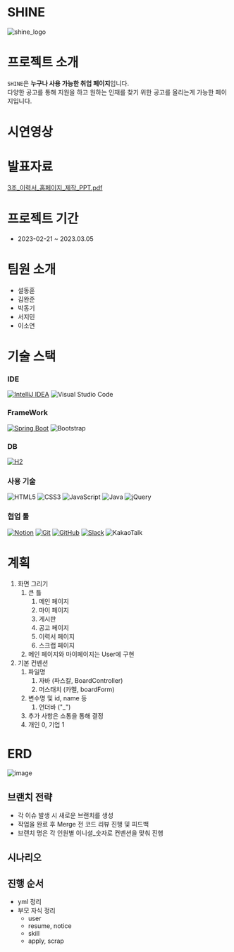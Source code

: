 # SHINE
![shine_logo](https://github.com/minmeanmin/human_cloud_web_project1/assets/118310514/8c154222-8d8e-4719-91b5-b942ce0bc1d9)

# 프로젝트 소개
`SHINE`은 **누구나 사용 가능한 취업 페이지**입니다.</br>
다양한 공고를 통해 지원을 하고 원하는 인재를 찾기 위한 공고를 올리는게 가능한 페이지입니다.</br>

# 시연영상


# 발표자료
[3조_이력서_홈페이지_제작_PPT.pdf](https://drive.usercontent.google.com/u/0/uc?id=1MbFXF5yFTtzqYftx6La-jFZwx9N559hm&export=download)

# 프로젝트 기간
- 2023-02-21 ~ 2023.03.05

# 팀원 소개
- 설동훈
- 김완준
- 박동기
- 서지민
- 이소연

# 기술 스택

### IDE
[![IntelliJ IDEA](https://img.shields.io/badge/-IntelliJ%20IDEA-blue?logo=intellij-idea&logoColor=white)](https://www.jetbrains.com/idea/)
![Visual Studio Code](https://img.shields.io/badge/Visual%20Studio%20Code-0078d7.svg?style=flat&logo=visual-studio-code&logoColor=white)
### FrameWork
[![Spring Boot](https://img.shields.io/badge/-Spring%20Boot-brightgreen?logo=spring&logoColor=white)](https://spring.io/projects/spring-boot)
![Bootstrap](https://img.shields.io/badge/bootstrap-%238511FA.svg?style=flat&logo=bootstrap&logoColor=white)
### DB
[![H2](https://img.shields.io/badge/-H2-orange?logo=h2&logoColor=white)](http://www.h2database.com)
### 사용 기술
![HTML5](https://img.shields.io/badge/html5-%23E34F26.svg?style=flat&logo=html5&logoColor=white)
![CSS3](https://img.shields.io/badge/css3-%231572B6.svg?style=flat&logo=css3&logoColor=white)
![JavaScript](https://img.shields.io/badge/javascript-%23323330.svg?style=flat&logo=javascript&logoColor=%23F7DF1E)
![Java](https://img.shields.io/badge/java-%23ED8B00.svg?style=flat&logo=openjdk&logoColor=white)
![jQuery](https://img.shields.io/badge/jquery-%230769AD.svg?style=flat&logo=jquery&logoColor=white)
### 협업 툴
[![Notion](https://img.shields.io/badge/-Notion-black?logo=notion&logoColor=white)](https://www.notion.so)
[![Git](https://img.shields.io/badge/-Git-red?logo=git&logoColor=white)](https://git-scm.com)
[![GitHub](https://img.shields.io/badge/-GitHub-black?logo=github&logoColor=white)](https://github.com)
[![Slack](https://img.shields.io/badge/-Slack-purple?logo=slack&logoColor=white)](https://slack.com)
![KakaoTalk](https://img.shields.io/badge/kakaotalk-ffcd00.svg?style=flat&logo=kakaotalk&logoColor=000000)
# 계획
1. 화면 그리기
   1. 큰 틀
      1. 메인 페이지
      2. 마이 페이지
      3. 게시판
      4. 공고 페이지
      5. 이력서 페이지
      6. 스크랩 페이지
   2. 메인 페이지와 마이페이지는 User에 구현
2. 기본 컨벤션
   1. 파일명
      1. 자바 (파스칼, BoardController)
      2. 머스태치 (카멜, boardForm)
   2. 변수명 및 id, name 등
      1. 언더바 ("_")
   3. 추가 사항은 소통을 통해 결정
   4. 개인 0, 기업 1
# ERD
![image](https://github.com/minmeanmin/human_cloud_web_project1/assets/118310514/bada12df-d904-4781-90b6-05bb224a0034)
## 브랜치 전략
- 각 이슈 발생 시 새로운 브랜치를 생성
- 작업을 완료 후 Merge 전 코드 리뷰 진행 및 피드백
- 브랜치 명은 각 인원별 이니셜_숫자로 컨벤션을 맞춰 진행
## 시나리오

## 진행 순서
- yml 정리
- 부모 자식 정리
  - user
  - resume, notice
  - skill
  - apply, scrap